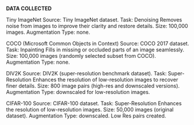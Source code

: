 **DATA COLLECTED**

Tiny ImageNet Source: Tiny ImageNet dataset.
Task: Denoising Removes noise from images to improve their clarity and restore details. Size: 100,000 images. Augmentation Type: none.

COCO (Microsoft Common Objects in Context) Source: COCO 2017 dataset.
Task: Inpainting Fills in missing or occluded parts of an image seamlessly. Size: 100,000 images (randomly selected subset from COCO). Augmentation Type: none.

DIV2K Source: DIV2K (super-resolution benchmark dataset).
Task: Super-Resolution Enhances the resolution of low-resolution images to recover finer details. Size: 800 image pairs (high-res and downscaled versions). Augmentation Type: downscaled for low-resolution images.

CIFAR-100 Source: CIFAR-100 dataset.
Task: Super-Resolution Enhances the resolution of low-resolution images. Size: 50,000 images (original dataset). Augmentation Type: downscaled. Low Res pairs created.


